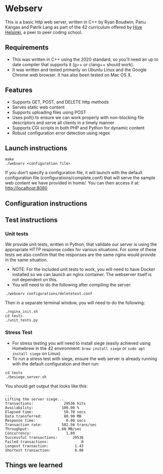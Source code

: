 # Webserv
This is a basic http web server, written in C++ by Ryan Boudwin, Panu Kangas and Patrik Lang as part of the 42 curriculum offered by [Hive Helsinki](https://www.hive.fi/en/), a peer to peer coding school.
## Requirements
* This was written in C++ using the 2020 standard, so you'll need an up to date compiler that supports it (g++ or clang++ should work).
* It was written and tested primarily on Ubuntu Linux and the Google Chrome web browser. It has also been tested on Mac OS X.

## Features
* Supports GET, POST, and DELETE http methods
* Serves static web content
* Supports uploading files using POST
* Uses poll() to ensure we can work properly with non-blocking file descriptors and serve all clients in a timely manner
* Supports CGI scripts in both PHP and Python for dynamic content
* Robust configuration error detection using regex

## Launch instructions
```
make
./webserv <configuration file> 
```
If you don't specify a configuration file, it will launch with the default configuration file (configurations/complete.conf) that will serve the sample web content we have provided in home/. You can then access it at:
[http://localhost:8080](http://localhost:8080/)
## Configuration instructions

## Test instructions
### Unit tests
We provide unit tests, written in Python, that validate our server is using the appropriate HTTP response codes for various situations. For some of these tests we also confirm that the responses are the same nginx would provide in the same situation.
* NOTE: For the included unit tests to work, you will need to have Docker installed so we can launch an nginx container. The webserver itself is not dependent on this.
* You will need to do the following after compiling the server:
```
./webserv configurations/deletetest.conf
```
Then in a separate terminal window, you will need to do the following:
```
./nginx_init.sh
cd tests
./unit_tests.py
```
### Stress Test
* For stress testing you will need to install siege (easily achieved using Homebrew in the 42 environment: ```brew install siege``` or ```sudo apt install siege``` on Linux)
* To run a stress test with siege, ensure the web server is already running with the default configuration and then run:
```
cd tests
./besiege_server.sh
```
You should get output that looks like this:
 ```
...
Lifting the server siege...
Transactions:		       29536 hits
Availability:		      100.00 %
Elapsed time:		       50.70 secs
Data transferred:	       80.90 MB
Response time:		        0.00 secs
Transaction rate:	      582.56 trans/sec
Throughput:		        1.60 MB/sec
Concurrency:		        1.89
Successful transactions:       29536
Failed transactions:	           0
Longest transaction:	        1.43
Shortest transaction:	        0.00
```

## Things we learned
